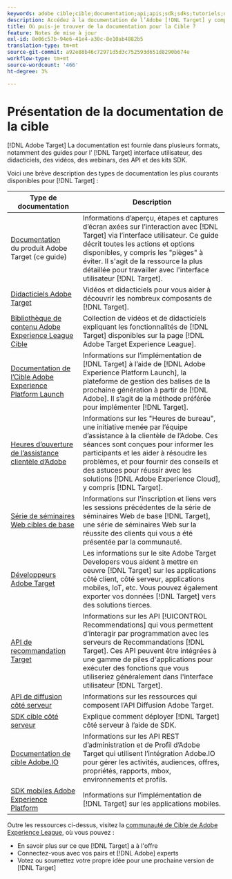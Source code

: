 ```yaml
---
keywords: adobe cible;cible;documentation;api;apis;sdk;sdks;tutoriels;doc;documentation
description: Accédez à la documentation de l’Adobe [!DNL Target] y compris l’aide en ligne, les didacticiels, les vidéos et la documentation destinée aux développeurs (SDK, API et bibliothèques JavaScript).
title: Où puis-je trouver de la documentation pour la Cible ?
feature: Notes de mise à jour
exl-id: 8e06c57b-94e6-41e4-a30c-8e10ab4882b5
translation-type: tm+mt
source-git-commit: a92e88b46c72971d5d3c752593d651d8290b674e
workflow-type: tm+mt
source-wordcount: '466'
ht-degree: 3%

---
```


# Présentation de la documentation de la cible

[!DNL Adobe Target] La documentation est fournie dans plusieurs formats, notamment des guides pour l’ [!DNL Target] interface utilisateur, des didacticiels, des vidéos, des webinars, des API et des kits SDK.

Voici une brève description des types de documentation les plus courants disponibles pour [!DNL Target] :

| Type de documentation | Description |
| --- | --- |
| [Documentation](/help/target-home.md)<br> du produit Adobe Target (ce guide) | Informations d’aperçu, étapes et captures d’écran axées sur l’interaction avec [!DNL Target] via l’interface utilisateur. Ce guide décrit toutes les actions et options disponibles, y compris les &quot;pièges&quot; à éviter. Il s&#39;agit de la ressource la plus détaillée pour travailler avec l&#39;interface utilisateur [!DNL Target]. |
| [Didacticiels Adobe Target](https://experienceleague.adobe.com/docs/target-learn/tutorials/overview.html) | Vidéos et didacticiels pour vous aider à découvrir les nombreux composants de [!DNL Target]. |
| [Bibliothèque de contenu Adobe Experience League Cible](https://guided.adobe.com/#recommended/solutions/target) | Collection de vidéos et de didacticiels expliquant les fonctionnalités de [!DNL Target] disponibles sur la page [!DNL Adobe Target Experience League]. |
| [Documentation de l’Cible Adobe Experience Platform Launch](/help/c-implementing-target/c-implementing-target-for-client-side-web/how-to-deployatjs/cmp-implementing-target-using-adobe-launch.md) | Informations sur l’implémentation de [!DNL Target] à l’aide de [!DNL Adobe Experience Platform Launch], la plateforme de gestion des balises de la prochaine génération à partir de [!DNL Adobe]. Il s’agit de la méthode préférée pour implémenter [!DNL Target]. |
| [Heures d’ouverture de l’assistance clientèle d’Adobe](/help/cmp-resources-and-contact-information.md#concept_58EA30379D3B48C4848BA2A8C464A5B7) | Informations sur les &quot;Heures de bureau&quot;, une initiative menée par l’équipe d’assistance à la clientèle de l’Adobe. Ces séances sont conçues pour informer les participants et les aider à résoudre les problèmes, et pour fournir des conseils et des astuces pour réussir avec les solutions [!DNL Adobe Experience Cloud], y compris [!DNL Target]. |
| [Série de séminaires Web cibles de base](https://landing.adobe.com/acs/2018/na/adobe-target/registration.html) | Informations sur l&#39;inscription et liens vers les sessions précédentes de la série de séminaires Web de base [!DNL Target], une série de séminaires Web sur la réussite des clients qui vous a été présentée par la communauté. |
| [Développeurs Adobe Target](http://developers.adobetarget.com/) | Les informations sur le site Adobe Target Developers vous aident à mettre en oeuvre [!DNL Target] sur les applications côté client, côté serveur, applications mobiles, IoT, etc. Vous pouvez également exporter vos données [!DNL Target] vers des solutions tierces. |
| [API de recommandation Target](https://developers.adobetarget.com/api/recommendations/) | Informations sur les API [!UICONTROL Recommendations] qui vous permettent d’interagir par programmation avec les serveurs de Recommandations [!DNL Target]. Ces API peuvent être intégrées à une gamme de piles d&#39;applications pour exécuter des fonctions que vous utiliseriez généralement dans l&#39;interface utilisateur [!DNL Target]. |
| [API de diffusion côté serveur](https://developers.adobetarget.com/api/delivery-api/) | Informations sur les ressources qui composent l’API Diffusion Adobe Target. |
| [SDK cible côté serveur](https://adobetarget-sdks.gitbook.io/docs/) | Explique comment déployer [!DNL Target] côté serveur à l’aide de SDK. |
| [Documentation de cible Adobe.IO](http://developers.adobetarget.com/api/#introduction) | Informations sur les API REST d’administration et de Profil d’Adobe Target qui utilisent l’intégration Adobe.IO pour gérer les activités, audiences, offres, propriétés, rapports, mbox, environnements et profils. |
| [SDK mobiles Adobe Experience Platform](https://aep-sdks.gitbook.io/docs/using-mobile-extensions/adobe-target) | Informations sur l’implémentation de [!DNL Target] sur les applications mobiles. |

Outre les ressources ci-dessus, visitez la [communauté de Cible de Adobe Experience League](https://experienceleaguecommunities.adobe.com/t5/adobe-target/ct-p/adobe-target-community), où vous pouvez :

* En savoir plus sur ce que [!DNL Target] a à l&#39;offre
* Connectez-vous avec vos pairs et [!DNL Adobe] experts
* Votez ou soumettez votre propre idée pour une prochaine version de [!DNL Target]
